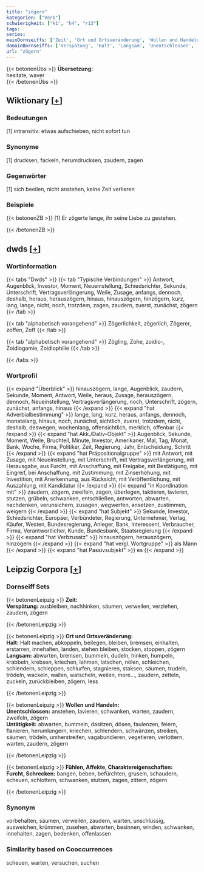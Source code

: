 ```yaml
---
title: "zögern"
kategorien: ["Verb"]
schwierigkeit: ["k1", "h4", "r13"]
tags:
series:
mainDornseiffs: ['Zeit', 'Ort und Ortsveränderung', 'Wollen und Handeln', 'Fühlen, Affekte, Charaktereigenschaften']
domainDornseiffs: ['Verspätung', 'Halt', 'Langsam', 'Unentschlossen', 'Untätigkeit', 'Furcht, Schrecken']
url: "zögern"
---
```


{{< betonenÜbs >}}
**Übersetzung:**  
hesitate, waver  
{{< /betonenÜbs >}}

## Wiktionary [[+](https://de.wiktionary.org/wiki/zögern)]

### Bedeutungen
[1] intransitiv: etwas aufschieben, nicht sofort tun  

### Synonyme
[1] drucksen, fackeln, herumdrucksen, zaudern, zagen  

### Gegenwörter
[1] sich beeilen, nicht anstehen, keine Zeit verlieren  

### Beispiele
{{< betonenZB >}}
[1] Er zögerte lange, ihr seine Liebe zu gestehen.  

{{< /betonenZB >}}


## dwds [[+](https://www.dwds.de/wb/zögern)]

### Wortinformation
{{< tabs "Dwds" >}}
{{< tab "Typische Verbindungen" >}}
Antwort, Augenblick, Investor, Moment, Neueinstellung, Schiedsrichter, Sekunde, Unterschrift, Vertragsverlängerung, Weile, Zusage, anfangs, dennoch, deshalb, heraus, herauszögern, hinaus, hinauszögern, hinzögern, kurz, lang, lange, nicht, noch, trotzdem, zagen, zaudern, zuerst, zunächst, zögern
{{< /tab >}}

{{< tab "alphabetisch vorangehend" >}}
Zögerlichkeit, zögerlich, Zögerer, zoffen, Zoff
{{< /tab >}}

{{< tab "alphabetisch vorangehend" >}}
Zögling, Zohe, zoidio-, Zoidiogamie, Zoidiophilie
{{< /tab >}}

{{< /tabs >}}

### Wortprofil
{{< expand "Überblick" >}} hinauszögern, lange, Augenblick, zaudern, Sekunde, Moment, Antwort, Weile, heraus, Zusage, herauszögern, dennoch, Neueinstellung, Vertragsverlängerung, noch, Unterschrift, zögern, zunächst, anfangs, hinaus {{< /expand >}}
{{< expand "hat Adverbialbestimmung" >}} lange, lang, kurz, heraus, anfangs, dennoch, monatelang, hinaus, noch, zunächst, sichtlich, zuerst, trotzdem, nicht, deshalb, deswegen, wochenlang, offensichtlich, merklich, offenbar {{< /expand >}}
{{< expand "hat Akk./Dativ-Objekt" >}} Augenblick, Sekunde, Moment, Weile, Bruchteil, Minute, Investor, Amerikaner, Mal, Tag, Monat, Bank, Woche, Firma, Politiker, Zeit, Regierung, Jahr, Entscheidung, Schritt {{< /expand >}}
{{< expand "hat Präpositionalgruppe" >}} mit Antwort, mit Zusage, mit Neueinstellung, mit Unterschrift, mit Vertragsverlängerung, mit Herausgabe, aus Furcht, mit Anschaffung, mit Freigabe, mit Bestätigung, mit Eingreif, bei Anschaffung, mit Zustimmung, mit Zinserhöhung, mit Investition, mit Anerkennung, aus Rücksicht, mit Veröffentlichung, mit Auszahlung, mit Kandidatur {{< /expand >}}
{{< expand "in Koordination mit" >}} zaudern, zögern, zweifeln, zagen, überlegen, taktieren, lavieren, stutzen, grübeln, schwanken, entschließen, antworten, abwarten, nachdenken, verunsichern, zusagen, wegwerfen, ansetzen, zustimmen, weigern {{< /expand >}}
{{< expand "hat Subjekt" >}} Sekunde, Investor, Schiedsrichter, Europäer, Verbündeter, Regierung, Unternehmer, Verlag, Käufer, Westen, Bundesregierung, Anleger, Bank, Interessent, Verbraucher, Firma, Verantwortlicher, Kunde, Bundesbank, Staatsregierung {{< /expand >}}
{{< expand "hat Verbzusatz" >}} hinauszögern, herauszögern, hinzögern {{< /expand >}}
{{< expand "hat vergl. Wortgruppe" >}} als Mann {{< /expand >}}
{{< expand "hat Passivsubjekt" >}} es {{< /expand >}}

## Leipzig Corpora [[+](https://corpora.uni-leipzig.de/en/res?word=zögern&corpusId=deu_newscrawl-public_2018)]

### Dornseiff Sets
{{< betonenLeipzig >}}
**Zeit:**  
**Verspätung:** ausbleiben, nachhinken, säumen, verweilen, verziehen, zaudern, zögern  

{{< /betonenLeipzig >}}


{{< betonenLeipzig >}}
**Ort und Ortsveränderung:**  
**Halt:** Halt machen, abkoppeln, beilegen, bleiben, bremsen, einhalten, erstarren, innehalten, landen, stehen bleiben, stocken, stoppen, zögern  
**Langsam:** abwarten, bremsen, bummeln, dudeln, hinken, humpeln, krabbeln, krebsen, kriechen, lahmen, latschen, nölen, schleichen, schlendern, schleppen, schlurfen, stagnieren, staksen, säumen, trudeln, trödeln, wackeln, wallen, watscheln, weilen, more..., zaudern, zetteln, zuckeln, zurückbleiben, zögern, less  

{{< /betonenLeipzig >}}


{{< betonenLeipzig >}}
**Wollen und Handeln:**  
**Unentschlossen:** anstehen, lavieren, schwanken, warten, zaudern, zweifeln, zögern  
**Untätigkeit:** abwarten, bummeln, dasitzen, dösen, faulenzen, feiern, flanieren, herumlungern, kriechen, schlendern, schwänzen, streiken, säumen, trödeln, umherstreifen, vagabundieren, vegetieren, verlottern, warten, zaudern, zögern  

{{< /betonenLeipzig >}}


{{< betonenLeipzig >}}
**Fühlen, Affekte, Charaktereigenschaften:**  
**Furcht, Schrecken:** bangen, beben, befürchten, gruseln, schaudern, scheuen, schlottern, schwanken, stutzen, zagen, zittern, zögern  

{{< /betonenLeipzig >}}

### Synonym
vorbehalten, säumen, verweilen, zaudern, warten, unschlüssig, ausweichen, krümmen, zusehen, abwarten, besinnen, winden, schwanken, innehalten, zagen, bedenken, offenlassen


### Similarity based on Cooccurrences
scheuen, warten, versuchen, suchen

